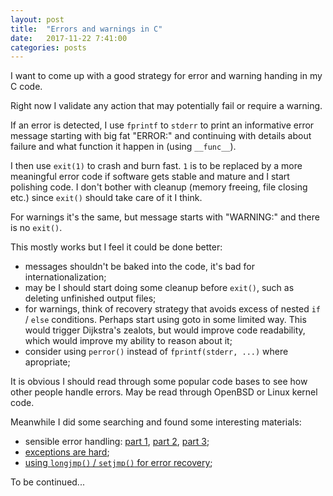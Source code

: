 ```yaml
---
layout: post
title:  "Errors and warnings in C"
date:   2017-11-22 7:41:00
categories: posts
---
```


I want to come up with a good strategy for error and warning handing in my C code.

Right now I validate any action that may potentially fail or require a warning.

If an error is detected, I use `fprintf` to `stderr` to print an informative
error message starting with big fat "ERROR:" and continuing with details about
failure and what function it happen in (using `__func__`).

I then use `exit(1)` to crash and burn fast. `1` is to be replaced by a more
meaningful error code if software gets stable and mature and I start polishing code.
I don't bother with cleanup (memory freeing, file closing etc.) since `exit()`
should take care of it I think.

For warnings it's the same, but message starts with "WARNING:"
and there is no `exit()`.

This mostly works but I feel it could be done better:

- messages shouldn't be baked into the code, it's bad for internationalization;
- may be I should start doing some cleanup before `exit()`,
such as deleting unfinished output files;
- for warnings, think of recovery strategy that avoids excess of
nested `if` / `else` conditions. Perhaps start using goto in some limited way.
This would trigger Dijkstra's zealots, but would improve code readability,
which would improve my ability to reason about it;
- consider using `perror()` instead of `fprintf(stderr, ...)` where apropriate;

It is obvious I should read through some popular code bases
to see how other people handle errors.
May be read through OpenBSD or Linux kernel code.

Meanwhile I did some searching and found some interesting materials:

- sensible error handling:
[part 1](http://bitsquid.blogspot.ca/2012/01/sensible-error-handling-part-1.html),
[part 2](http://bitsquid.blogspot.ca/2012/02/sensible-error-handling-part-2.html),
[part 3](http://bitsquid.blogspot.ca/2012/02/sensible-error-handling-part-3.html);
- [exceptions are hard](https://gamedev.stackexchange.com/questions/46424/try-catch-or-ifs-for-error-handling-in-c);
- [using `longjmp()` / `setjmp()` for error recovery](http://www.on-time.com/ddj0011.htm);

To be continued...